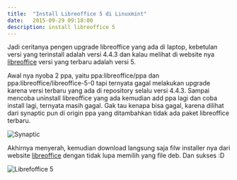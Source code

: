 ```yaml
---
title:  "Install Libreoffice 5 di Linuxmint"
date:   2015-09-29 09:18:00
description: install libreoffice 5
---
```


Jadi ceritanya pengen upgrade libreoffice yang ada di laptop, kebetulan versi yang terinstall adalah versi 4.4.3 dan kalau melihat di website nya [libreoffice](https://www.libreoffice.org/) versi yang terbaru adalah versi 5.

Awal nya nyoba 2 ppa, yaitu ppa:libreoffice/ppa dan ppa:libreoffice/libreoffice-5-0  tapi ternyata gagal melakukan upgrade karena versi terbaru yang ada di repository selalu versi 4.4.3. Sampai mencoba uninstall libreoffice yang ada kemudian add ppa lagi dan coba install lagi, ternyata masih gagal. Gak tau kenapa bisa gagal, karena dilihat dari synaptic pun di origin ppa yang ditambahkan tidak ada paket libreoffice terbaru.

![Synaptic](https://lh3.googleusercontent.com/4PfnDOCrB93YSyaOK1_3jDAD0NTmZlKtIhxFsFXEo2uKpdChaQ_LsHi-k44E_6yto-4Rie3rXLD9PbGudhJZtQGervzD0Dw3iQ013zNzJlWVagZ4F4Ty97ocqUcvO81P1F7yImvhKqz8ItickyPtgMCbssIOAxYsCYSiZdrHXxOeIemtjboEA7_StxjpGYvOKdpv9eZUUb52WEzNgH6qZBaGy6HC6bov6w47XgYYcPRM0Ih0xU_Cdo6LQtSDK33_X91Q_AF_PiRFqunewF2EmAPDZFa3RmD6b8kP2jmw84ow1MtBJ5A3_brLbWWGcIgSLlzbE5L5wwXxxDWA4B6i201MjLADwMKDnAuO1PIYGYtcLu9A_K09xA-y5jcMB2HPgBbZwOp07n9h0ObqsRpGYtDOLawrD4q4338mjvPH4GpR4XNTgH-ezMLCNRJBLWOTE38tY2DaAmxkmAoPDEoBrd7l0Xx-O1bL31l968qGnak7tvLc_ArLTD3D5Pmee5Fqe6RZ1Z0hpVmoUcdYqZeQmDewuzRSVF2L-xrDHI4KElg=w1026-h190-no)

Akhirnya menyerah, kemudian download langsung saja filw installer nya dari website [libreoffice](https://www.libreoffice.org/download/libreoffice-fresh/) dengan tidak lupa memilih yang file deb. Dan sukses :D

![Librefoffice 5](https://lh3.googleusercontent.com/KzOI5a08QEpeamT8zvd440tNWRoAQyIZ2kzkbUo1pLPjllB3NLwa4jYsqQSV68ssquCrNoePLyTzbBb0CBsATh6Y35QYTrqzzodihpYODsRdCfVD-hyghvnaYObrC_8_9ZwgIFB1_KdRgAiVJ-0b3QVb0MVtf1eER1CWVnzOlan9RTg3vnJZfUYpP43tK38yKL-O9-uTVL0o5fTU2GPO51i_bvZMQke8QsRgrVT8GggXUyAx6xQ2mwyT9iYipSNGGu348sS50qoUbosr7RE-jiW19PK7O5ZVgyVepX7kR5C74HQjmXTutJosz_c8I53hvXxK5PX_mE6nNJ6ZwWGyGmkfHE0sIACMjIF2T6xqhkF7sI4B1FmKyNu6vUiPRciBBxrbEzA9Vm-tT3BJW9-B8rPB-zmy1kx7MT-Ahvz7v3srxFD3JUB5PjTkmBDV7cP3XoFB0NdG69zBV2OKMU8hU9bPe2KrWOQaTt81swHElrS2e1tDHZgZVDt-v6sm2bVl0y9tPO0B1oNDbkeisrU4BvX-uRYtnPCO-FRwsPnve68=w508-h402-no)